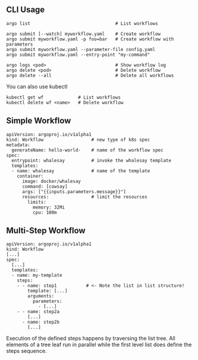 ## CLI Usage

    argo list                                # List workflows
    
    argo submit [--watch] myworkflow.yaml    # Create workflow
    argo submit myworkflow.yaml -p foo=bar   # Create workflow with parameters
    argo submit myworkflow.yaml --parameter-file config.yaml
    argo submit myworkflow.yaml --entry-point "my-command"
    
    argo logs <pod>                          # Show workflow log
    argo delete <pod>                        # Delete workflow
    argo delete --all                        # Delete all workflows

You can also use kubectl 

    kubectl get wf             # List workflows
    kubectl delete wf <name>   # Delete workflow

## Simple Workflow

    apiVersion: argoproj.io/v1alpha1
    kind: Workflow                  # new type of k8s spec
    metadata:
      generateName: hello-world-    # name of the workflow spec
    spec:
      entrypoint: whalesay          # invoke the whalesay template
      templates:
      - name: whalesay              # name of the template
        container:
          image: docker/whalesay
          command: [cowsay]
          args: ["{{inputs.parameters.message}}"]
          resources:                # limit the resources
            limits:
              memory: 32Mi
              cpu: 100m

## Multi-Step Workflow

    apiVersion: argoproj.io/v1alpha1
    kind: Workflow
    [...]
    spec:
      [...]
      templates:
      - name: my-template
        steps:
        - - name: step1           # <- Note the list in list structure!
            template: [...]
            arguments:
              parameters: 
                - [...]
        - - name: step2a
            [...]
          - name: step2b
            [...]
        
Execution of the defined steps happens by traversing the list tree. All elements of a tree leaf run in parallel
while the first level list does define the steps sequence. 
